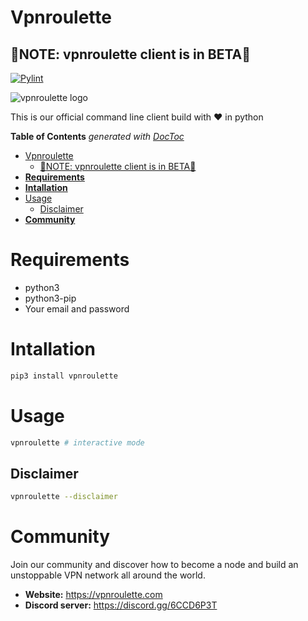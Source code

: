 # Vpnroulette

## 🚨NOTE: vpnroulette client is in BETA🚨

[![Pylint](https://github.com/vpnroulette/vpnr-client/actions/workflows/tests.yml/badge.svg)](https://github.com/vpnroulette/vpnr-client/actions/workflows/tests.yml)

![vpnroulette logo](logo/vpnroulette-logo.png)

This is our official command line client build with ❤️  in python

<!-- START doctoc generated TOC please keep comment here to allow auto update -->
<!-- DON'T EDIT THIS SECTION, INSTEAD RE-RUN doctoc TO UPDATE -->
**Table of Contents**  *generated with [DocToc](https://github.com/thlorenz/doctoc)*

- [Vpnroulette](#vpnroulette)
  - [🚨NOTE: vpnroulette client is in BETA🚨](#note-vpnroulette-client-is-in-beta)
- [**Requirements**](#requirements)
- [**Intallation**](#intallation)
- [Usage](#usage)
  - [Disclaimer](#disclaimer)
- [**Community**](#community)

<!-- END doctoc generated TOC please keep comment here to allow auto update -->

# **Requirements**

* python3
* python3-pip
* Your email and password

# **Intallation**

```bash
pip3 install vpnroulette
```

# Usage

```bash
vpnroulette # interactive mode
```
## Disclaimer

```bash
vpnroulette --disclaimer
```

# **Community**

Join our community and discover how to become a node and build an unstoppable VPN network all around the world.

- **Website:** <https://vpnroulette.com>
- **Discord server:** <https://discord.gg/6CCD6P3T>  
